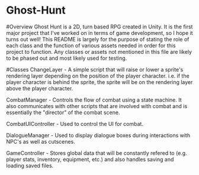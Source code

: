 # Ghost-Hunt

#Overview
Ghost Hunt is a 2D, turn based RPG created in Unity. It is the first major project that I've worked on in terms of game development, so I hope it turns out well! This README is largely for the purpose of stating the role of each class and the function of various assets needed in order for this project to function. Any classes or assets not mentioned in this file are likely to be phased out and most likely used for testing.

#Classes
ChangeLayer - A simple script that will raise or lower a sprite's rendering layer depending on the position of the player character. i.e. if the player character is behind the sprite, the sprite will be on the rendering layer above the player character. 

CombatManager - Controls the flow of combat using a state machine. It also communicates with other scripts that are involved with combat and is essentially the "director" of the combat scene.

CombatUIController - Used to control the UI for combat.

DialogueManager - Used to display dialogue boxes during interactions with NPC's as well as cutscenes.

GameController - Stores global data that will be constantly refered to (e.g. player stats, inventory, equipment, etc.) and also handles saving and loading saved files.
